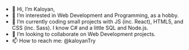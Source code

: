 - 👋 Hi, I’m Kaloyan,
- 👀 I’m interested in Web Development and Programming, as a hobby.
- 🌱 I’m currently coding small projects with JS (inc. React), HTML5, and CSS (inc. Sass). I know C# and a little SQL and Node.js.
- 💞️ I’m looking to collaborate on Web Development projects.
- 📫 How to reach me: @kaloyanTry

<!---
kaloyanTry/kaloyanTry is a ✨ special ✨ repository because its `README.md` (this file) appears on your GitHub profile.
You can click the Preview link to take a look at your changes.
--->
